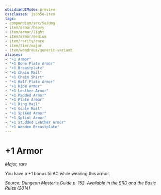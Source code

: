 ```yaml
---
obsidianUIMode: preview
cssclasses: json5e-item
tags:
- compendium/src/5e/dmg
- item/armor/heavy
- item/armor/light
- item/armor/medium
- item/rarity/rare
- item/tier/major
- item/wondrous/generic-variant
aliases: 
- "+1 Armor"
- "+1 Bone Plate Armor"
- "+1 Breastplate"
- "+1 Chain Mail"
- "+1 Chain Shirt"
- "+1 Half Plate Armor"
- "+1 Hide Armor"
- "+1 Leather Armor"
- "+1 Padded Armor"
- "+1 Plate Armor"
- "+1 Ring Mail"
- "+1 Scale Mail"
- "+1 Spiked Armor"
- "+1 Splint Armor"
- "+1 Studded Leather Armor"
- "+1 Wooden Breastplate"
---
```

# +1 Armor
*Major, rare*  


You have a +1 bonus to AC while wearing this armor.

*Source: Dungeon Master's Guide p. 152. Available in the <span title='Systems Reference Document (5.1)'>SRD</span> and the Basic Rules (2014)*